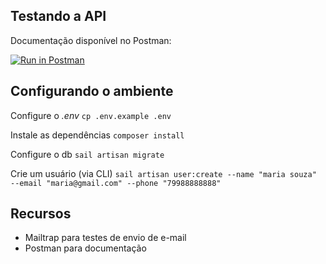 ## Testando a API

Documentação disponível no Postman:

[![Run in Postman](https://run.pstmn.io/button.svg)](https://www.postman.com/gold-meadow-49815/workspace/lista-de-tarefas/collection/18711252-7c597347-1fe0-4b74-b59c-2ec5c033080d?action=share&creator=18711252)


## Configurando o ambiente

Configure o *.env*
```cp .env.example .env```

Instale as dependências
```composer install```

Configure o db
```sail artisan migrate```

Crie um usuário (via CLI)
```sail artisan user:create --name "maria souza" --email "maria@gmail.com" --phone "79988888888"```


## Recursos
- Mailtrap para testes de envio de e-mail
- Postman para documentação
